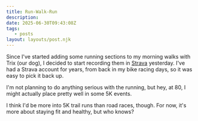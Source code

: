 ```yaml
---
title: Run-Walk-Run
description:
date: 2025-06-30T09:43:08Z
tags:
   - posts
layout: layouts/post.njk
--- 
```


Since I've started adding some running sections to my morning walks with Trix (our dog), I decided to start recording them in [Strava](https://www.strava.com/) yesterday. I've had a Strava account for years, from back in my bike racing days, so it was easy to pick it back up.

I'm not planning to do anything serious with the running, but hey, at 80, I might actually place pretty well in some 5K events.

I think I'd be more into 5K trail runs than road races, though. For now, it's more about staying fit and healthy, but who knows?